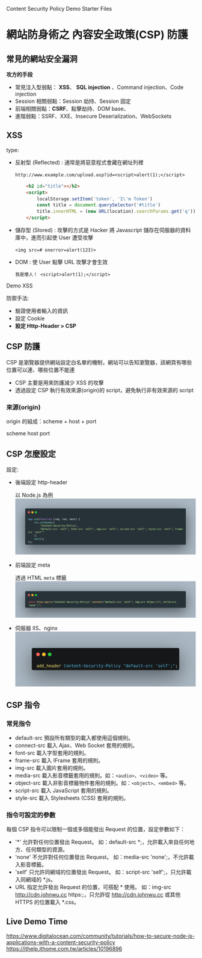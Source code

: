 Content Security Policy Demo Starter Files

# 網站防身術之 內容安全政策(CSP) 防護

## 常見的網站安全漏洞

**攻方的手段**
- 常見注入型弱點： **XSS**、 **SQL injection** 、Command injection、Code injection
- Session 相關弱點：Session 劫持、Session 固定
- 前端相關弱點：**CSRF**、點擊劫持、DOM base、
- 進階弱點：SSRF、XXE、Insecure Deserialization、WebSockets

## XSS

type:
- 反射型 (Reflected) : 通常是將惡意程式會藏在網址列裡

    `http://www.example.com/upload.asp?id=<script>alert(1);</script>`
    ```html
        <h2 id="title"></h2>
        <script>
            localStorage.setItem('token', 'I\'m Token')
            const title = document.querySelector('#title')
            title.innerHTML = (new URL(location).searchParams.get('q'))
        </script>
    ```

- 儲存型 (Stored) : 攻擊的方式是 Hacker 將 Javascript 儲存在伺服器的資料庫中，進而引起使 User 遭受攻擊

    `<img src=# onerror=alert(123)>`

- DOM : 使 User 點擊 URL 攻擊才會生效

    `我是壞人！ <script>alert(1);</script>`

Demo XSS

防禦手法:
- 驗證使用者輸入的資訊
- 設定 Cookie
- **設定 Http-Header > CSP**

## CSP 防護

CSP 是瀏覽器提供網站設定白名單的機制，網站可以告知瀏覽器，該網頁有哪些位置可以連、哪些位置不能連

- CSP 主要是用來防護減少 XSS 的攻擊
- 透過設定 CSP 執行有效來源(origin)的 script，避免執行非有效來源的 script
  
### 來源(origin)

origin 的組成：scheme + host + port 

scheme
host
port 

## CSP 怎麼設定

設定:
- 後端設定 http-header
  
  以 Node.js 為例
    ![nodejs](./assets/nodejs.png)
  
- 前端設定 meta

  透過 HTML `meta` 標籤
    ![nodejs](./assets/html.png)

- 伺服器 IIS、nginx
    ![nginx](./assets/nginx.png)
## CSP 指令

### 常見指令
- default-src 預設所有類型的載入都使用這個規則。
- connect-src 載入 Ajax、Web Socket 套用的規則。
- font-src 載入字型套用的規則。
- frame-src 載入 IFrame 套用的規則。
- img-src 載入圖片套用的規則。
- media-src 載入影音標籤套用的規則。如：`<audio>`、`<video>` 等。
- object-src 載入非影音標籤物件套用的規則。如：`<object>`、`<embed>` 等。
- script-src 載入 JavaScript 套用的規則。
- style-src 載入 Stylesheets (CSS) 套用的規則。

### 指令可設定的參數
每個 CSP 指令可以限制一個或多個能發出 Request 的位置，設定參數如下：

- '*'
允許對任何位置發出 Request。
如：default-src *;，允許載入來自任何地方、任何類型的資源。
- 'none'
不允許對任何位置發出 Request。
如：media-src 'none';，不允許載入影音標籤。
- 'self'
只允許同網域的位置發出 Request。
如：script-src 'self';，只允許載入同網域的 *.js。
- URL
指定允許發出 Request 的位置，可搭配 * 使用。
如：img-src http://cdn.johnwu.cc https:;，只允許從 http://cdn.johnwu.cc 或其他 HTTPS 的位置載入 *.css。


## Live Demo Time

https://www.digitalocean.com/community/tutorials/how-to-secure-node-js-applications-with-a-content-security-policy
https://ithelp.ithome.com.tw/articles/10196896


